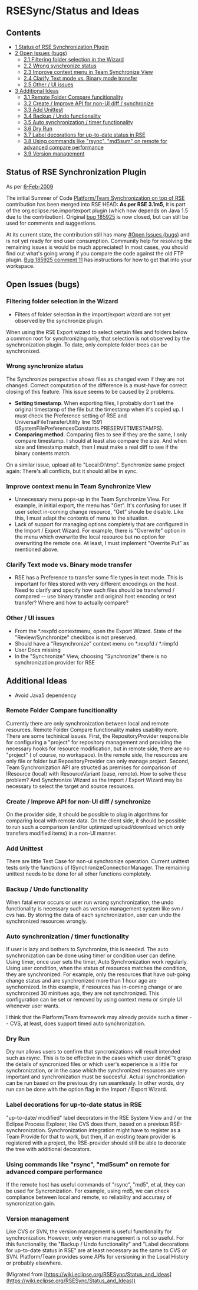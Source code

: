 

RSESync/Status and Ideas
========================

Contents
--------

*   [1 Status of RSE Synchronization Plugin](#Status-of-RSE-Synchronization-Plugin)
*   [2 Open Issues (bugs)](#Open-Issues-.28bugs.29)
    *   [2.1 Filtering folder selection in the Wizard](#Filtering-folder-selection-in-the-Wizard)
    *   [2.2 Wrong synchronize status](#Wrong-synchronize-status)
    *   [2.3 Improve context menu in Team Synchronize View](#Improve-context-menu-in-Team-Synchronize-View)
    *   [2.4 Clarify Text mode vs. Binary mode transfer](#Clarify-Text-mode-vs.-Binary-mode-transfer)
    *   [2.5 Other / UI issues](#Other-.2F-UI-issues)
*   [3 Additional Ideas](#Additional-Ideas)
    *   [3.1 Remote Folder Compare funcitionality](#Remote-Folder-Compare-funcitionality)
    *   [3.2 Create / Improve API for non-UI diff / synchronize](#Create-.2F-Improve-API-for-non-UI-diff-.2F-synchronize)
    *   [3.3 Add Unittest](#Add-Unittest)
    *   [3.4 Backup / Undo functionality](#Backup-.2F-Undo-functionality)
    *   [3.5 Auto synchronization / timer functionality](#Auto-synchronization-.2F-timer-functionality)
    *   [3.6 Dry Run](#Dry-Run)
    *   [3.7 Label decorations for up-to-date status in RSE](#Label-decorations-for-up-to-date-status-in-RSE)
    *   [3.8 Using commands like "rsync", "md5sum" on remote for advanced compare performance](#Using-commands-like-.22rsync.22.2C-.22md5sum.22-on-remote-for-advanced-compare-performance)
    *   [3.9 Version management](#Version-management)

Status of RSE Synchronization Plugin
------------------------------------

As per [6-Feb-2009](/index.php?title=6-Feb-2009&action=edit&redlink=1 "6-Feb-2009 (page does not exist)")

The initial Summer of Code [Platform/Team Synchronization on top of RSE](/Platform/Team_Synchronization_on_top_of_RSE "Platform/Team Synchronization on top of RSE") contribution has been merged into RSE HEAD: **As per RSE 3.1m5**, it is part of the org.eclipse.rse.importexport plugin (which now depends on Java 1.5 due to the contribution). Original [bug 185925](https://bugs.eclipse.org/bugs/show_bug.cgi?id=185925) is now closed, but can still be used for comments and suggestions.

At its current state, the contribution still has many [#Open Issues (bugs)](#Open-Issues-.28bugs.29) and is not yet ready for end user consumption. Community help for resolving the remaining issues is would be much appreciated! In most cases, you should find out what's going wrong if you compare the code against the old FTP plugin. [Bug 185925 comment 11](https://bugs.eclipse.org/bugs/show_bug.cgi?id=185925#c11) has instructions for how to get that into your workspace.

Open Issues (bugs)
------------------

### Filtering folder selection in the Wizard

*   Filters of folder selection in the import/export wizard are not yet observed by the synchronize plugin.

When using the RSE Export wizard to select certain files and folders below a common root for synchronizing only, that selection is not observed by the synchronization plugin. To date, only complete folder trees can be synchronized.

### Wrong synchronize status

The Synchronize perspective shows files as changed even if they are not changed. Correct computation of the difference is a must-have for correct closing of this feature. This issue seems to be caused by 2 problems.

*   **Setting timestamp**. When exporting files, I probably don't set the original timestamp of the file but the timestamp when it's copied up. I must check the Preference setting of RSE and UniversalFileTransferUtility line 1591 (ISystemFilePreferencesConstants.PRESERVETIMESTAMPS).
*   **Comparing method**. Comparing files to see if they are the same, I only compare timestamp. I should at least also compare the size. And when size and timestamp match, then I must make a real diff to see if the binary contents match.

On a similar issue, upload all to "Local:D:\\tmp". Synchronize same project again: There's all conflicts, but it should all be in sync.

### Improve context menu in Team Synchronize View

*   Unnecessary menu pops-up in the Team Synchronize View. For example, in initial export, the menu has "Get". It's confusing for user. If user select in-coming change resource, "Get" shoule be disable. Like this, I must adapt the contents of menu to the situation.
*   Lack of support for managing options completely that are configured in the Import / Export Wizard. For example, there is "Overwrite" option in the menu which overwrite the local resource but no option for overwriting the remote one. At least, I must implement "Overrite Put" as mentioned above.

### Clarify Text mode vs. Binary mode transfer

*   RSE has a Preference to transfer some file types in text mode. This is important for files stored with very different encodings on the host. Need to clarify and specify how such files should be transferred / compared -- use binary transfer and original host encoding or text transfer? Where and how to actually compare?

### Other / UI issues

*   From the *.rexpfd contextmenu, open the Export Wizard. State of the "Review/Synchronize" checkbox is not preserved.
*   Should have a "Resynchronize" context menu on *.rexpfd / *.rimpfd
*   User Docs missing
*   In the "Synchronize" View, choosing "Synchronize" there is no synchronization provider for RSE

Additional Ideas
----------------

*   Avoid Java5 dependency

### Remote Folder Compare funcitionality

Currently there are only synchronization between local and remote resources. Remote Folder Compare functionality makes usability more. There are some techinical issues. First, the RepositoryProvider responsible for configuring a "project" for repository management and providing the necessary hooks for resource modification, but in remote side, there are no "project" ( of course, no workspace). In the remote side, the resources are only file or folder but RepositoryProvider can only manage project. Second, Team Synchronization API are structed as premises for comparison of IResource (local) with ResourceVariant (base, remote). How to solve these problem? And Synchronize Wizard as the Import / Export Wizard may be necessary to select the target and source resources.

### Create / Improve API for non-UI diff / synchronize

On the provider side, it should be possible to plug in algorithms for comparing local with remote data. On the client side, it should be possible to run such a comparison (and/or uptimized upload/download which only transfers modified items) in a non-UI manner.

### Add Unittest

There are little Test Case for non-ui synchronize operation. Current unittest tests only the functions of ISynchronizeConnectionManager. The remaining unittest needs to be done for all other functions completely.

### Backup / Undo functionality

When fatal error occurs or user run wrong synchronization, the undo functionality is necessary such as version management system like svn / cvs has. By storing the data of each synchronization, user can undo the synchronized resources wrongly.

### Auto synchronization / timer functionality

If user is lazy and bothers to Synchronize, this is needed. The auto synchronization can be done using timer or condition user can define. Using timer, once user sets the timer, Auto Synchronization work regularly. Using user condition, when the status of resources matches the condition, they are synchronized. For example, only the resources that have out-going change status and are synchronized more than 1 hour ago are synchornized. In this example, if resources has in-coming change or are synchronized 30 minitues ago, they are not synchronized. This configuration can be set or removed by using context menu or simple UI whenever user wants.

I think that the Platform/Team framework may already provide such a timer -- CVS, at least, does support timed auto synchronization.

### Dry Run

Dry run allows users to confirm that syncronizations will result intended such as rsync. This is to be effective in the cases which user donâ€™t grasp the details of syncronized files or which user's experience is a little for synchronization, or in the case which the synchronized resources are very important and synchronization must be succesful. Actual synchronization can be run based on the previous dry run seamlessly. In other words, dry run can be done with the option flag in the Import / Export Wizard.

### Label decorations for up-to-date status in RSE

"up-to-date/ modified" label decorators in the RSE System View and / or the Eclipse Process Explorer, like CVS does them, based on a previous RSE-synchronization. Synchronization integration might have to register as a Team Provide for that to work, but then, if an existing team provider is registered with a project, the RSE-provider should still be able to decorate the tree with additional decorators.

### Using commands like "rsync", "md5sum" on remote for advanced compare performance

If the remote host has useful commands of "rsync", "md5", et al, they can be used for Syncronization. For example, using md5, we can check compliance between local and remote, so reliability and accurasy of syncronization gain.

### Version management

Like CVS or SVN, the version management is useful functionality for synchronization. However, only version management is not so useful. For this functionality, the "Backup / Undo functionality" and "Label decorations for up-to-date status in RSE" are at least necessary as the same to CVS or SVN. Platform/Team provides some APIs for versioning in the Local History or probably elsewhere.


(Migrated from [https://wiki.eclipse.org/RSESync/Status_and_Ideas](https://wiki.eclipse.org/RSESync/Status_and_Ideas))